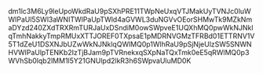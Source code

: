 dm1lc3M6Ly9leUpoWkdRaU9pSXhPRE11TWpNeUxqVTJMakUyTVNJc0luWWlPaUl5SWl3aWNITWlPaUpTWld4aGVWL3duNGVvOEorSHMwTk9MZkNmaDYzd240ZXdTRXRmTURJaUxDSndiM0owSWpveE1UQXhMQ0pwWkNJNklqTmhNakkyTmpRMUxXTTJOREF0TXpsaE1pMDRNVGMzTFRBd01ETTRNV1V5T1dZeU1DSXNJbUZwWkNJNklqQWlMQ0p1WlhRaU9pSjNjeUlzSW5SNWNHVWlPaUlpTENKb2IzTjBJam9pTVRnekxqSXpNaTQxTmk0eE5qRWlMQ0p3WVhSb0lqb2lMM1l5Y21GNUlpd2lkR3h6SWpvaUluMD0K